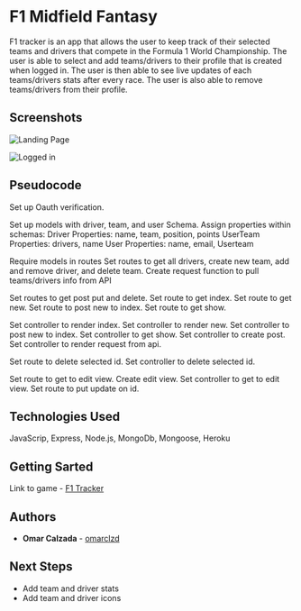 # F1 Midfield Fantasy

F1 tracker is an app that allows the user to keep track of their selected teams and drivers that compete in the Formula 1 World Championship. The user is able to select and add teams/drivers to their profile that is created when logged in. The user is then able to see live updates of each teams/drivers stats after every race. The user is also able to remove teams/drivers from their profile.


## Screenshots

 ![Landing Page](../master/images/f1-tracker.png)

![Logged in](../master/images/f1-tracker-loggedin.png)



## Pseudocode



Set up Oauth verification. 

Set up models with driver, team, and user Schema. 
Assign properties within schemas:
Driver Properties: name, team, position, points
UserTeam Properties: drivers, name
User Properties: name, email, Userteam

Require models in routes
Set routes to get all drivers, create new team, add and remove driver, and delete team.
Create request function to pull teams/drivers info from API

Set routes to get post put and delete.
Set route to get index.
Set route to get new.
Set route to post new to index.
Set route to get show.

Set controller to render index.
Set controller to render new.
Set controller to post new to index.
Set controller to get show.
Set controller to create post.
Set controller to render request from api. 

Set route to delete selected id.
Set controller to delete selected id.

Set route to get to edit view.
Create edit view.
Set controller to get to edit view.
Set route to put update on id.




## Technologies Used

JavaScrip, Express, Node.js, MongoDb, Mongoose, Heroku

## Getting Sarted 

Link to game - [F1 Tracker](https://whispering-mountain-71039.herokuapp.com)

## Authors

* **Omar Calzada** - [omarclzd](https://github.com/omarclzd)

## Next Steps

* Add team and driver stats
* Add team and driver icons



